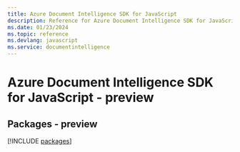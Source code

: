 ```yaml
---
title: Azure Document Intelligence SDK for JavaScript
description: Reference for Azure Document Intelligence SDK for JavaScript
ms.date: 01/23/2024
ms.topic: reference
ms.devlang: javascript
ms.service: documentintelligence
---
```

# Azure Document Intelligence SDK for JavaScript - preview
## Packages - preview
[!INCLUDE [packages](document-intelligence-index.md)]